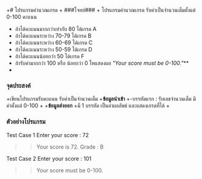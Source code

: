 +# โปรแกรมคำนวณเกรด
+
###โจทย์###
+
โปรแกรมคำนวณเกรด รับค่าเป็นจำนวนเต็มตั้งแต่ 0-100 คะแนน 
+  ถ้าได้คะแนนมากกว่าเท่ากับ 80 ได้เกรด A
+  ถ้าได้คะแนนระหว่าง 70-79 ได้เกรด B
+ ถ้าได้คะแนนระหว่าง 60-69 ได้เกรด C
+  ถ้าได้คะแนนระหว่าง 50-59 ได้เกรด D
+  ถ้าได้คะแนนน้อยกว่า 50 ได้เกรด F
+  ถ้ารับค่ามากกว่า 100 หรือ น้อยกว่า 0 ใหแสดงผล _"Your score must be 0-100."_**
+
### จุดประสงค์ ###
+เขียนโปรแกรมรับคะแนน รับค่าเป็นจำนวนเต็ม
+**ข้อมูลนำเข้า**
+-บรรทัดแรก : รับเลขจำนวนเต็ม มีค่าตั้งแต่ 0-100
+
+**ข้อมูลส่งออก**
+มี 1 บรรทัด เป็นค่าผลลัพธ์ และแสดงเกรดที่ได้ 
+
### ตัวอย่างโปรแกรม ###
Test Case 1
Enter your score : 72
>> Your score is 72. Grade : B

Test Case 2
Enter your score : 101
>> Your score must be 0-100.
